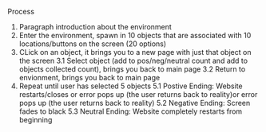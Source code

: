 Process
1. Paragraph introduction about the environment
2. Enter the environment, spawn in 10 objects that are associated with 10 locations/buttons on the screen (20 options)
3. CLick on an object, it brings you to a new page with just that object on the screen
3.1 Select object (add to pos/neg/neutral count and add to objects collected count), brings you back to main page
3.2 Return to envionment, brings you back to main page
4. Repeat until user has selected 5 objects
5.1 Postive Ending: Website restarts/closes or error pops up (the user returns back to reality)or error pops up (the user returns back to reality)
5.2 Negative Ending: Screen fades to black
5.3 Neutral Ending: Website completely restarts from beginning


